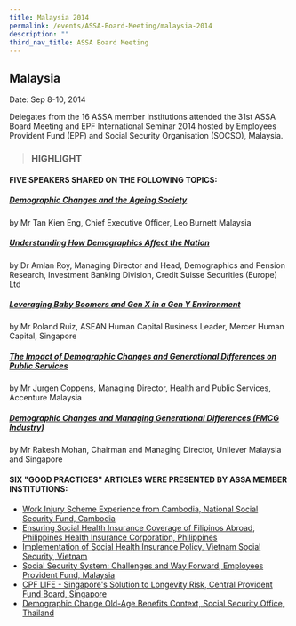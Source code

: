 ```yaml
---
title: Malaysia 2014
permalink: /events/ASSA-Board-Meeting/malaysia-2014
description: ""
third_nav_title: ASSA Board Meeting
---
```

## Malaysia
Date: Sep 8-10, 2014

Delegates from the 16 ASSA member institutions attended the 31st ASSA Board Meeting and EPF International Seminar 2014 hosted by Employees Provident Fund (EPF) and Social Security Organisation (SOCSO), Malaysia.

> ### HIGHLIGHT

#### FIVE SPEAKERS SHARED ON THE FOLLOWING TOPICS:

##### [Demographic Changes and the Ageing Society](/files/ASSA%20Board%20Meeting/Malaysia%202014/Demographic%20Changes%20and%20the%20Ageing%20Society.pdf)
by Mr Tan Kien Eng, Chief Executive Officer, Leo Burnett Malaysia

##### [Understanding How Demographics Affect the Nation](/files/ASSA%20Board%20Meeting/Malaysia%202014/Understanding%20How%20Demographics%20Affect%20the%20Nation.pdf)
by Dr Amlan Roy, Managing Director and Head, Demographics and Pension Research, Investment Banking Division, Credit Suisse Securities (Europe) Ltd

##### [Leveraging Baby Boomers and Gen X in a Gen Y Environment](/files/ASSA%20Board%20Meeting/Malaysia%202014/Leveraging%20Baby%20Boomers%20and%20Gen%20X%20in%20a%20Gen%20Y%20Environment.pdf)
by Mr Roland Ruiz, ASEAN Human Capital Business Leader, Mercer Human Capital, Singapore

##### [The Impact of Demographic Changes and Generational Differences on Public Services](/files/ASSA%20Board%20Meeting/Malaysia%202014/The%20Impact%20of%20Demographic%20Changes%20and%20Generational%20Differences%20on%20Public%20Services.pdf)
by Mr Jurgen Coppens, Managing Director, Health and Public Services, Accenture Malaysia

##### [Demographic Changes and Managing Generational Differences (FMCG Industry)](/files/ASSA%20Board%20Meeting/Malaysia%202014/Demographic%20Changes%20and%20Managing%20Generational%20DifferencesFMCG%20Industry.pdf)
by Mr Rakesh Mohan, Chairman and Managing Director, Unilever Malaysia and Singapore


#### SIX "GOOD PRACTICES" ARTICLES WERE PRESENTED BY ASSA MEMBER INSTITUTIONS:
* [Work Injury Scheme Experience from Cambodia, National Social Security Fund, Cambodia](/files/ASSA%20Board%20Meeting/Malaysia%202014/WorkInjurySchemeExperiencefromCambodiaNationalSocialSecurityFundCambodia.pdf)
* [Ensuring Social Health Insurance Coverage of Filipinos Abroad, Philippines Health Insurance Corporation, Philippines](/files/ASSA%20Board%20Meeting/Malaysia%202014/Ensuring-Social-Health-Insurance-Coverage-of-Filipinos-Abroad-Philippines-Health.pdf)
* [Implementation of Social Health Insurance Policy, Vietnam Social Security, Vietnam](/files/ASSA%20Board%20Meeting/Malaysia%202014/Implementation-of-Social-Health-Insurance-Policy-Vietnam-Social-Security-Vietnam.pdf)
* [Social Security System: Challenges and Way Forward, Employees Provident Fund, Malaysia](/files/ASSA%20Board%20Meeting/Malaysia%202014/Social-Security-System-Challenges-and-Way-Forward-Employees-Provident-Fund-Malaysia.pdf)
* [CPF LIFE - Singapore's Solution to Longevity Risk, Central Provident Fund Board, Singapore](/files/ASSA%20Board%20Meeting/Malaysia%202014/CPFLIFE-Singapore-Solution-to-Longevity-Risk-Central-Provident-Fund%20Board-Singapore.pdf)
* [Demographic Change Old-Age Benefits Context, Social Security Office, Thailand](/files/ASSA%20Board%20Meeting/Malaysia%202014/Demographic-Change-Old-Age-Benefits-Context-Social-Security-Office-Thailand.pdf)